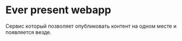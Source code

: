 # Ever present webapp
Сервис который позволяет опубликовать контент на одном месте и появляется везде.
